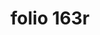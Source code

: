 ---
layout: edition
title: folio 163r
manuscript: Turin, Biblioteca Nazionale, MS N.III.19
sigla: T
iip: t163r.tif
milestone: 325
---